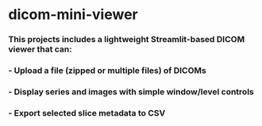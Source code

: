 # dicom-mini-viewer

### This projects includes a lightweight Streamlit-based DICOM viewer that can:
### - Upload a file (zipped or multiple files) of DICOMs
### - Display series and images with simple window/level controls
### - Export selected slice metadata to CSV
